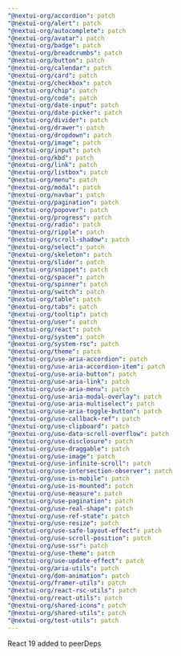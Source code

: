 ```yaml
---
"@nextui-org/accordion": patch
"@nextui-org/alert": patch
"@nextui-org/autocomplete": patch
"@nextui-org/avatar": patch
"@nextui-org/badge": patch
"@nextui-org/breadcrumbs": patch
"@nextui-org/button": patch
"@nextui-org/calendar": patch
"@nextui-org/card": patch
"@nextui-org/checkbox": patch
"@nextui-org/chip": patch
"@nextui-org/code": patch
"@nextui-org/date-input": patch
"@nextui-org/date-picker": patch
"@nextui-org/divider": patch
"@nextui-org/drawer": patch
"@nextui-org/dropdown": patch
"@nextui-org/image": patch
"@nextui-org/input": patch
"@nextui-org/kbd": patch
"@nextui-org/link": patch
"@nextui-org/listbox": patch
"@nextui-org/menu": patch
"@nextui-org/modal": patch
"@nextui-org/navbar": patch
"@nextui-org/pagination": patch
"@nextui-org/popover": patch
"@nextui-org/progress": patch
"@nextui-org/radio": patch
"@nextui-org/ripple": patch
"@nextui-org/scroll-shadow": patch
"@nextui-org/select": patch
"@nextui-org/skeleton": patch
"@nextui-org/slider": patch
"@nextui-org/snippet": patch
"@nextui-org/spacer": patch
"@nextui-org/spinner": patch
"@nextui-org/switch": patch
"@nextui-org/table": patch
"@nextui-org/tabs": patch
"@nextui-org/tooltip": patch
"@nextui-org/user": patch
"@nextui-org/react": patch
"@nextui-org/system": patch
"@nextui-org/system-rsc": patch
"@nextui-org/theme": patch
"@nextui-org/use-aria-accordion": patch
"@nextui-org/use-aria-accordion-item": patch
"@nextui-org/use-aria-button": patch
"@nextui-org/use-aria-link": patch
"@nextui-org/use-aria-menu": patch
"@nextui-org/use-aria-modal-overlay": patch
"@nextui-org/use-aria-multiselect": patch
"@nextui-org/use-aria-toggle-button": patch
"@nextui-org/use-callback-ref": patch
"@nextui-org/use-clipboard": patch
"@nextui-org/use-data-scroll-overflow": patch
"@nextui-org/use-disclosure": patch
"@nextui-org/use-draggable": patch
"@nextui-org/use-image": patch
"@nextui-org/use-infinite-scroll": patch
"@nextui-org/use-intersection-observer": patch
"@nextui-org/use-is-mobile": patch
"@nextui-org/use-is-mounted": patch
"@nextui-org/use-measure": patch
"@nextui-org/use-pagination": patch
"@nextui-org/use-real-shape": patch
"@nextui-org/use-ref-state": patch
"@nextui-org/use-resize": patch
"@nextui-org/use-safe-layout-effect": patch
"@nextui-org/use-scroll-position": patch
"@nextui-org/use-ssr": patch
"@nextui-org/use-theme": patch
"@nextui-org/use-update-effect": patch
"@nextui-org/aria-utils": patch
"@nextui-org/dom-animation": patch
"@nextui-org/framer-utils": patch
"@nextui-org/react-rsc-utils": patch
"@nextui-org/react-utils": patch
"@nextui-org/shared-icons": patch
"@nextui-org/shared-utils": patch
"@nextui-org/test-utils": patch
---
```


React 19 added to peerDeps
